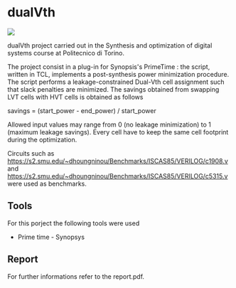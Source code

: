 # dualVth
![](https://img.shields.io/badge/Development-Stopped-red)

 dualVth project carried out in the Synthesis and optimization of digital systems course at Politecnico di Torino.

 The project consist in a plug-in for Synopsis's PrimeTime : the script, written in TCL, implements a post-synthesis power minimization procedure. The script performs
 a leakage-constrained Dual-Vth cell assignment such that slack penalties are minimized. The savings obtained from swapping LVT cells with HVT cells is obtained as follows

 savings = (start_power - end_power) / start_power

Allowed input values may range from 0 (no leakage minimization) to 1 (maximum leakage savings). Every cell have to keep the same cell footprint during the optimization.

Circuits such as https://s2.smu.edu/~dhoungninou/Benchmarks/ISCAS85/VERILOG/c1908.v and https://s2.smu.edu/~dhoungninou/Benchmarks/ISCAS85/VERILOG/c5315.v were used as benchmarks.

## Tools

For this porject the following tools were used
- Prime time - Synopsys

## Report

For further informations refer to the report.pdf.
